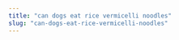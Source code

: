 ```yaml
---
title: "can dogs eat rice vermicelli noodles"
slug: "can-dogs-eat-rice-vermicelli-noodles"
---
```


